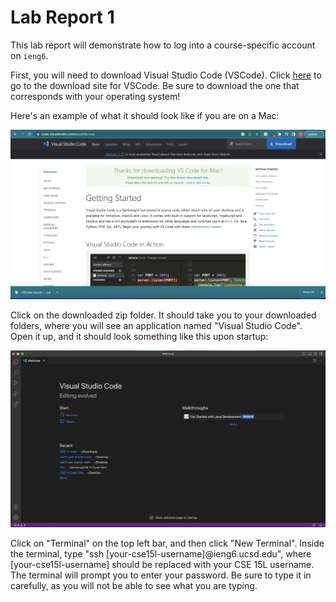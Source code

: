 # Lab Report 1

This lab report will demonstrate how to log into a course-specific account on `ieng6`.  

First, you will need to download Visual Studio Code (VSCode). Click [here](https://code.visualstudio.com/download) to go to the download site for VSCode. Be sure to download the one that corresponds with your operating system!

Here's an example of what it should look like if you are on a Mac:  

![Image](step1.png)

Click on the downloaded zip folder. It should take you to your downloaded folders, where you will see an application named "Visual Studio Code". Open it up, and it should look something like this upon startup:  

![Image](step2.png)

Click on "Terminal" on the top left bar, and then click "New Terminal". Inside the terminal, type "ssh [your-cse15l-username]@ieng6.ucsd.edu", where [your-cse15l-username] should be replaced with your CSE 15L username. The terminal will prompt you to enter your password. Be sure to type it in carefully, as you will not be able to see what you are typing. 

